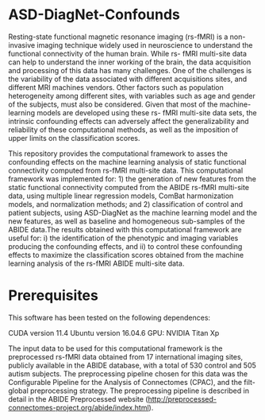 # ASD-DiagNet-Confounds

Resting-state functional magnetic resonance imaging (rs-fMRI) is a non-invasive imaging technique widely used in 
neuroscience to understand the functional connectivity of the human brain. While rs- fMRI multi-site data can help 
to understand the inner working of the brain, the data acquisition and processing of this data has many challenges. 
One of the challenges is the variability of the data associated with different acquisitions sites, and different MRI 
machines vendors. Other factors such as population heterogeneity among different sites, with variables such as age and 
gender of the subjects, must also be considered. Given that most of the machine-learning models are developed using these 
rs- fMRI multi-site data sets, the intrinsic confounding effects can adversely affect the generalizability and reliability 
of these computational methods, as well as the imposition of upper limits on the classification scores. 

This repository provides the computational framework to asses the confounding effects on the machine learning analysis 
of static functional connectivity computed from rs-fMRI multi-site data. This computational framework was implemented 
for:  1) the generation of new features from the static functional connectivity computed from the ABIDE rs-fMRI 
multi-site data,  using multiple linear regression models, ComBat harmonization models, and normalization methods; 
and 2) classification of control and patient subjects, using ASD-DiagNet as the machine learning model and the new 
features, as well as baseline and homogeneous sub-samples of the ABIDE data.The results obtained with this computational 
framework are useful for:  i) the identification of the phenotypic and imaging variables producing the confounding effects, 
and ii) to control these confounding effects to maximize the classification scores obtained from the machine learning analysis 
of the rs-fMRI ABIDE multi-site data.

# Prerequisites

This software has been tested on the following dependences:

CUDA version 11.4
Ubuntu version 16.04.6
GPU: NVIDIA Titan Xp

The input data to be used for this computational framework is the preprocessed rs-fMRI data obtained from 17 international 
imaging sites, publicly available in the ABIDE database, with a total of 530 control and 505 autism subjects. 
The preprocessing pipeline chosen for this data was the Configurable Pipeline for the Analysis of Connectomes (CPAC), 
and the filt-global preprocessing strategy. The preprocessing pipeline is described in detail in the ABIDE Preprocessed 
website (http://preprocessed-connectomes-project.org/abide/index.html).






